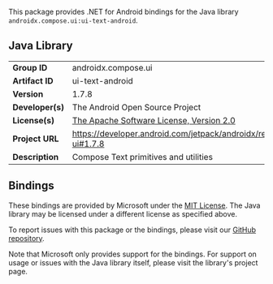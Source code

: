 This package provides .NET for Android bindings for the Java library `androidx.compose.ui:ui-text-android`.

## Java Library

| | |
|-|-|
| **Group ID** | androidx.compose.ui |
| **Artifact ID** | ui-text-android |
| **Version** | 1.7.8 |
| **Developer(s)** | The Android Open Source Project |
| **License(s)** | [The Apache Software License, Version 2.0](http://www.apache.org/licenses/LICENSE-2.0.txt) |
| **Project URL** | https://developer.android.com/jetpack/androidx/releases/compose-ui#1.7.8 |
| **Description** | Compose Text primitives and utilities |

## Bindings

These bindings are provided by Microsoft under the [MIT License](https://opensource.org/licenses/MIT). The Java
library may be licensed under a different license as specified above.

To report issues with this package or the bindings, please visit our [GitHub repository](https://aka.ms/android-libraries).

Note that Microsoft only provides support for the bindings. For support on
usage or issues with the Java library itself, please visit the library's project page.
